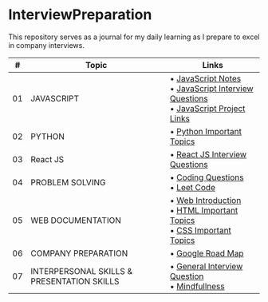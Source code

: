 # InterviewPreparation
This repository serves as a journal for my daily learning as I prepare to excel in company interviews.

| # | Topic | Links | 
|----|----|----|
| 01 | JAVASCRIPT | &bull; [JavaScript Notes](./javascript/JavaScriptNotes.md)<br>&bull; [JavaScript Interview Questions](./javascript/JavaScriptIQ.md)<br>&bull; [JavaScript Project Links](./javascript/JavaScriptProject.md) |
| 02 | PYTHON | &bull; [Python Important Topics](./python/PythonImportantTopics.md) |
| 03 | React JS | &bull; [React JS Interview Questions](./react-js/ReactJsIQ.md) |
| 04 | PROBLEM SOLVING | &bull; [Coding Questions](./problem-solving/CodingProblems.md)<br>&bull; [Leet Code](./problem-solving/leet-code/introduction.md) |
| 05 | WEB DOCUMENTATION | &bull; [Web Introduction](./web-doc/WebIntroduction.md)<br>&bull; [HTML Important Topics](./web-doc//HtmlImportantTopics.md)<br>&bull; [CSS Important Topics](./web-doc//CssImportantTopics.md) |
| 06 | COMPANY PREPARATION | &bull; [Google Road Map](./company-preparation/GoogeRoadMap.md) |
| 07 | INTERPERSONAL SKILLS & PRESENTATION SKILLS | &bull; [General Interview Question](./soft-skills/GeneralIQ.md)<br>&bull; [Mindfullness](./soft-skills/MindFullness.md) |